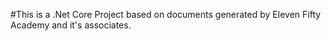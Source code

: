 #This is a .Net Core Project based on documents generated by Eleven Fifty Academy and it's associates.